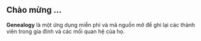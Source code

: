 ## Chào mừng ...

**Genealogy** là một ứng dụng miễn phí và mã nguồn mở để ghi lại các thành viên trong gia đình và các mối quan hệ của họ.
